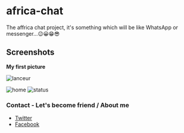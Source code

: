 # africa-chat

The affrica chat project, it's something which will be like WhatsApp or messenger...😉😀😁😎 

## Screenshots
**My first picture**

![lanceur](https://user-images.githubusercontent.com/60498337/87860658-1cb17e80-c937-11ea-86d9-16d0ca2cdc1b.PNG)

![home](https://user-images.githubusercontent.com/60498337/87860657-1a4f2480-c937-11ea-83b0-36f7b82991e1.PNG)
![status](https://user-images.githubusercontent.com/60498337/87860660-1de2ab80-c937-11ea-9c50-923e01b5b64c.PNG)

### Contact - Let's become friend / About me

- [Twitter](https://twitter.com/home?lang=fr)
- [Facebook](https://web.facebook.com/josue.muleshi?ref=bookmarks)
